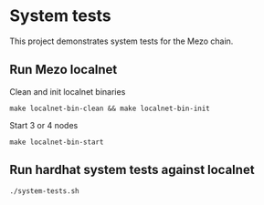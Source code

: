 # System tests

This project demonstrates system tests for the Mezo chain.

## Run Mezo localnet

Clean and init localnet binaries

```shell
make localnet-bin-clean && make localnet-bin-init
```

Start 3 or 4 nodes

```shell
make localnet-bin-start
```

## Run hardhat system tests against localnet

```shell
./system-tests.sh
```
